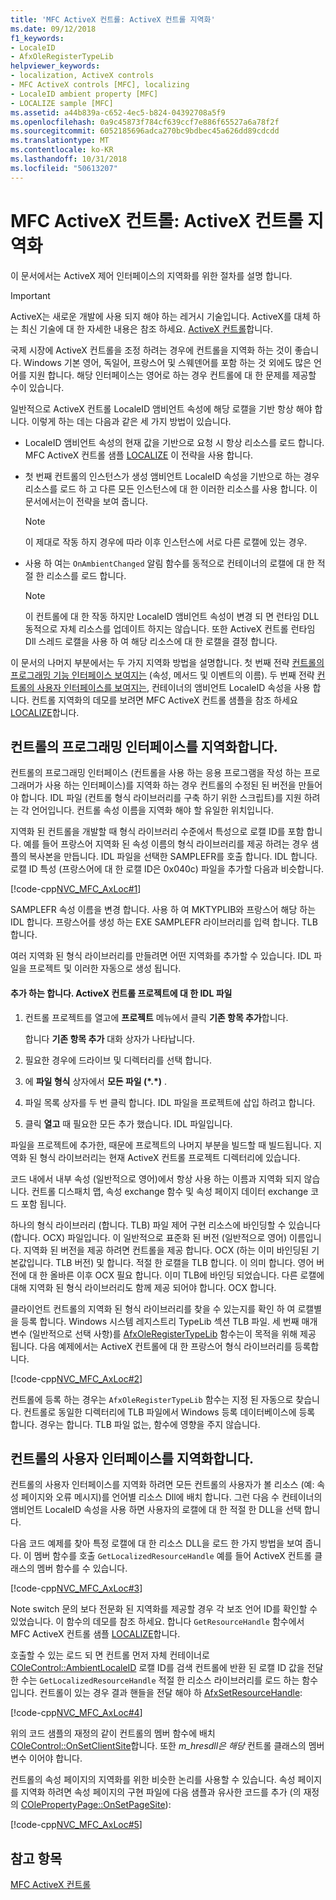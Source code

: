 ```yaml
---
title: 'MFC ActiveX 컨트롤: ActiveX 컨트롤 지역화'
ms.date: 09/12/2018
f1_keywords:
- LocaleID
- AfxOleRegisterTypeLib
helpviewer_keywords:
- localization, ActiveX controls
- MFC ActiveX controls [MFC], localizing
- LocaleID ambient property [MFC]
- LOCALIZE sample [MFC]
ms.assetid: a44b839a-c652-4ec5-b824-04392708a5f9
ms.openlocfilehash: 0a9c45873f784cf639ccf7e886f65527a6a78f2f
ms.sourcegitcommit: 6052185696adca270bc9bdbec45a626dd89cdcdd
ms.translationtype: MT
ms.contentlocale: ko-KR
ms.lasthandoff: 10/31/2018
ms.locfileid: "50613207"
---
```

# <a name="mfc-activex-controls-localizing-an-activex-control"></a>MFC ActiveX 컨트롤: ActiveX 컨트롤 지역화

이 문서에서는 ActiveX 제어 인터페이스의 지역화를 위한 절차를 설명 합니다.

>[!IMPORTANT]
> ActiveX는 새로운 개발에 사용 되지 해야 하는 레거시 기술입니다. ActiveX를 대체 하는 최신 기술에 대 한 자세한 내용은 참조 하세요. [ActiveX 컨트롤](activex-controls.md)합니다.

국제 시장에 ActiveX 컨트롤을 조정 하려는 경우에 컨트롤을 지역화 하는 것이 좋습니다. Windows 기본 영어, 독일어, 프랑스어 및 스웨덴어를 포함 하는 것 외에도 많은 언어를 지원 합니다. 해당 인터페이스는 영어로 하는 경우 컨트롤에 대 한 문제를 제공할 수이 있습니다.

일반적으로 ActiveX 컨트롤 LocaleID 앰비언트 속성에 해당 로캘을 기반 항상 해야 합니다. 이렇게 하는 데는 다음과 같은 세 가지 방법이 있습니다.

- LocaleID 앰비언트 속성의 현재 값을 기반으로 요청 시 항상 리소스를 로드 합니다. MFC ActiveX 컨트롤 샘플 [LOCALIZE](../visual-cpp-samples.md) 이 전략을 사용 합니다.

- 첫 번째 컨트롤의 인스턴스가 생성 앰비언트 LocaleID 속성을 기반으로 하는 경우 리소스를 로드 하 고 다른 모든 인스턴스에 대 한 이러한 리소스를 사용 합니다. 이 문서에서는이 전략을 보여 줍니다.

    > [!NOTE]
    >  이 제대로 작동 하지 경우에 따라 이후 인스턴스에 서로 다른 로캘에 있는 경우.

- 사용 하 여는 `OnAmbientChanged` 알림 함수를 동적으로 컨테이너의 로캘에 대 한 적절 한 리소스를 로드 합니다.

    > [!NOTE]
    >  이 컨트롤에 대 한 작동 하지만 LocaleID 앰비언트 속성이 변경 되 면 런타임 DLL 동적으로 자체 리소스를 업데이트 하지는 않습니다. 또한 ActiveX 컨트롤 런타임 Dll 스레드 로캘을 사용 하 여 해당 리소스에 대 한 로캘을 결정 합니다.

이 문서의 나머지 부분에서는 두 가지 지역화 방법을 설명합니다. 첫 번째 전략 [컨트롤의 프로그래밍 기능 인터페이스 보여지는](#_core_localizing_your_control.92.s_programmability_interface) (속성, 메서드 및 이벤트의 이름). 두 번째 전략 [컨트롤의 사용자 인터페이스를 보여지는](#_core_localizing_the_control.92.s_user_interface), 컨테이너의 앰비언트 LocaleID 속성을 사용 합니다. 컨트롤 지역화의 데모를 보려면 MFC ActiveX 컨트롤 샘플을 참조 하세요 [LOCALIZE](../visual-cpp-samples.md)합니다.

##  <a name="_core_localizing_your_control.92.s_programmability_interface"></a> 컨트롤의 프로그래밍 인터페이스를 지역화합니다.

컨트롤의 프로그래밍 인터페이스 (컨트롤을 사용 하는 응용 프로그램을 작성 하는 프로그래머가 사용 하는 인터페이스)를 지역화 하는 경우 컨트롤의 수정된 된 버전을 만들어야 합니다. IDL 파일 (컨트롤 형식 라이브러리를 구축 하기 위한 스크립트)를 지원 하려는 각 언어입니다. 컨트롤 속성 이름을 지역화 해야 할 유일한 위치입니다.

지역화 된 컨트롤을 개발할 때 형식 라이브러리 수준에서 특성으로 로캘 ID를 포함 합니다. 예를 들어 프랑스어 지역화 된 속성 이름의 형식 라이브러리를 제공 하려는 경우 샘플의 복사본을 만듭니다. IDL 파일을 선택한 SAMPLEFR를 호출 합니다. IDL 합니다. 로캘 ID 특성 (프랑스어에 대 한 로캘 ID은 0x040c) 파일을 추가할 다음과 비슷합니다.

[!code-cpp[NVC_MFC_AxLoc#1](../mfc/codesnippet/cpp/mfc-activex-controls-localizing-an-activex-control_1.idl)]

SAMPLEFR 속성 이름을 변경 합니다. 사용 하 여 MKTYPLIB와 프랑스어 해당 하는 IDL 합니다. 프랑스어를 생성 하는 EXE SAMPLEFR 라이브러리를 입력 합니다. TLB 합니다.

여러 지역화 된 형식 라이브러리를 만들려면 어떤 지역화를 추가할 수 있습니다. IDL 파일을 프로젝트 및 이러한 자동으로 생성 됩니다.

#### <a name="to-add-an-idl-file-to-your-activex-control-project"></a>추가 하는 합니다. ActiveX 컨트롤 프로젝트에 대 한 IDL 파일

1. 컨트롤 프로젝트를 열고에 **프로젝트** 메뉴에서 클릭 **기존 항목 추가**합니다.

   합니다 **기존 항목 추가** 대화 상자가 나타납니다.

1. 필요한 경우에 드라이브 및 디렉터리를 선택 합니다.

1. 에 **파일 형식** 상자에서 **모든 파일 (\*.\*)** .

1. 파일 목록 상자를 두 번 클릭 합니다. IDL 파일을 프로젝트에 삽입 하려고 합니다.

1. 클릭 **열고** 때 필요한 모든 추가 했습니다. IDL 파일입니다.

파일을 프로젝트에 추가한, 때문에 프로젝트의 나머지 부분을 빌드할 때 빌드됩니다. 지역화 된 형식 라이브러리는 현재 ActiveX 컨트롤 프로젝트 디렉터리에 있습니다.

코드 내에서 내부 속성 (일반적으로 영어)에서 항상 사용 하는 이름과 지역화 되지 않습니다. 컨트롤 디스패치 맵, 속성 exchange 함수 및 속성 페이지 데이터 exchange 코드 포함 됩니다.

하나의 형식 라이브러리 (합니다. TLB) 파일 제어 구현 리소스에 바인딩할 수 있습니다 (합니다. OCX) 파일입니다. 이 일반적으로 표준화 된 버전 (일반적으로 영어) 이름입니다. 지역화 된 버전을 제공 하려면 컨트롤을 제공 합니다. OCX (하는 이미 바인딩된 기본값입니다. TLB 버전) 및 합니다. 적절 한 로캘을 TLB 합니다. 이 의미 합니다. 영어 버전에 대 한 올바른 이후 OCX 필요 합니다. 이미 TLB에 바인딩 되었습니다. 다른 로캘에 대해 지역화 된 형식 라이브러리도 함께 제공 되어야 합니다. OCX 합니다.

클라이언트 컨트롤의 지역화 된 형식 라이브러리를 찾을 수 있는지를 확인 하 여 로캘별을 등록 합니다. Windows 시스템 레지스트리 TypeLib 섹션 TLB 파일. 세 번째 매개 변수 (일반적으로 선택 사항)를 [AfxOleRegisterTypeLib](../mfc/reference/registering-ole-controls.md#afxoleregistertypelib) 함수는이 목적을 위해 제공 됩니다. 다음 예제에서는 ActiveX 컨트롤에 대 한 프랑스어 형식 라이브러리를 등록합니다.

[!code-cpp[NVC_MFC_AxLoc#2](../mfc/codesnippet/cpp/mfc-activex-controls-localizing-an-activex-control_2.cpp)]

컨트롤에 등록 하는 경우는 `AfxOleRegisterTypeLib` 함수는 지정 된 자동으로 찾습니다. 컨트롤로 동일한 디렉터리에 TLB 파일에서 Windows 등록 데이터베이스에 등록 합니다. 경우는 합니다. TLB 파일 없는, 함수에 영향을 주지 않습니다.

##  <a name="_core_localizing_the_control.92.s_user_interface"></a> 컨트롤의 사용자 인터페이스를 지역화합니다.

컨트롤의 사용자 인터페이스를 지역화 하려면 모든 컨트롤의 사용자가 볼 리소스 (예: 속성 페이지와 오류 메시지)를 언어별 리소스 Dll에 배치 합니다. 그런 다음 수 컨테이너의 앰비언트 LocaleID 속성을 사용 하면 사용자의 로캘에 대 한 적절 한 DLL을 선택 합니다.

다음 코드 예제를 찾아 특정 로캘에 대 한 리소스 DLL을 로드 한 가지 방법을 보여 줍니다. 이 멤버 함수를 호출 `GetLocalizedResourceHandle` 예를 들어 ActiveX 컨트롤 클래스의 멤버 함수를 수 있습니다.

[!code-cpp[NVC_MFC_AxLoc#3](../mfc/codesnippet/cpp/mfc-activex-controls-localizing-an-activex-control_3.cpp)]

Note switch 문의 보다 전문화 된 지역화를 제공할 경우 각 보조 언어 ID를 확인할 수 있었습니다. 이 함수의 데모를 참조 하세요. 합니다 `GetResourceHandle` 함수에서 MFC ActiveX 컨트롤 샘플 [LOCALIZE](../visual-cpp-samples.md)합니다.

호출할 수 있는 로드 되 면 컨트롤 먼저 자체 컨테이너로 [COleControl::AmbientLocaleID](../mfc/reference/colecontrol-class.md#ambientlocaleid) 로캘 ID를 검색 컨트롤에 반환 된 로캘 ID 값을 전달한 수는 `GetLocalizedResourceHandle` 적절 한 리소스 라이브러리를 로드 하는 함수입니다. 컨트롤이 있는 경우 결과 핸들을 전달 해야 하 [AfxSetResourceHandle](../mfc/reference/application-information-and-management.md#afxsetresourcehandle):

[!code-cpp[NVC_MFC_AxLoc#4](../mfc/codesnippet/cpp/mfc-activex-controls-localizing-an-activex-control_4.cpp)]

위의 코드 샘플의 재정의 같이 컨트롤의 멤버 함수에 배치 [COleControl::OnSetClientSite](../mfc/reference/colecontrol-class.md#onsetclientsite)합니다. 또한 *m_hresdll은 해당* 컨트롤 클래스의 멤버 변수 이어야 합니다.

컨트롤의 속성 페이지의 지역화를 위한 비슷한 논리를 사용할 수 있습니다. 속성 페이지를 지역화 하려면 속성 페이지의 구현 파일에 다음 샘플과 유사한 코드를 추가 (의 재정의 [COlePropertyPage::OnSetPageSite](../mfc/reference/colepropertypage-class.md#onsetpagesite)):

[!code-cpp[NVC_MFC_AxLoc#5](../mfc/codesnippet/cpp/mfc-activex-controls-localizing-an-activex-control_5.cpp)]

## <a name="see-also"></a>참고 항목

[MFC ActiveX 컨트롤](../mfc/mfc-activex-controls.md)

